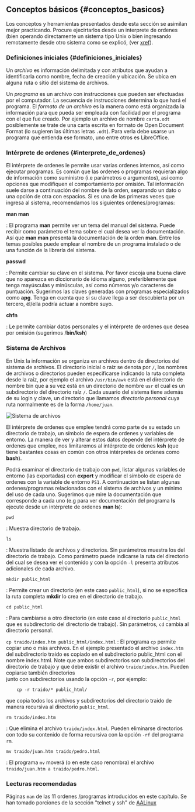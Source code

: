 ## Conceptos básicos {#conceptos_basicos}

Los conceptos y herramientas presentados desde esta sección se asimilan mejor 
practicando. 
Procure ejecirtarlos desde un interprete de ordenes (bien operando 
directamente un sistema tipo Unix o bien ingresando remotamente desde otro 
sistema como se explicó, (ver [xref](#primer_uso_de_adJ)).

### Definiciones iniciales {#definiciones_iniciales}

Un *archivo* es información delimitada y con atributos que ayudan a 
identificarla como nombre, fecha de creación y ubicación. Se ubica en alguna 
ruta o sitio del sistema de archivos.

Un *programa* es un archivo con instrucciones que pueden ser efectuadas 
por el computador.  La secuencia de instrucciones determina lo que hará el 
programa.  El *formato de un archivo* es la manera como está organizada la 
información para que pueda ser empleada con facilidad por el programa con el 
que fue creado.  Por ejemplo un archivo de nombre ```carta.odt``` posiblemente 
se trate de una carta escrita en formato de Open Document Format 
(lo sugieren las últimas letras ```.odt```). 
Para verla debe usarse un programa que entienda ese formato, uno entre otros 
es LibreOffice.

### Intérprete de ordenes {#interprete_de_ordenes}

El intérprete de ordenes le permite usar varias ordenes internos, así 
como ejecutar programas. 
Es común que las ordenes o programas requieran algo de información como 
suministro (i.e parámetros o argumentos), así como opciones que modifiquen 
el comportamiento por omisión. 
Tal información suele darse a continuación del nombre de la orden, separando 
un dato o una opción de otra con espacios. Si es una de las primeras veces 
que ingresa al sistema, recomendamos los siguientes ordenes/programas:

**man man**

:   El programa **man** permite ver un tema del manual del sistema. Puede 
recibir como parámetro el tema sobre el cual desea ver la documentación. 
Así que **man man** presenta la documentación de la orden **man**. 
Entre los temas posibles puede emplear el nombre de un programa instalado o 
de una función de la librería del sistema.  

**passwd**

: Permite cambiar su clave en el sistema. Por favor escoja una buena clave 
que no aparezca en diccionario de idioma alguno, preferiblemente que tenga 
mayúsculas y minúsculas, así como números y/o caracteres de puntuación. 
Sugerimos las claves generadas con programas especializados como **apg**. 
Tenga en cuenta que si su clave llega a ser descubierta por un tercero, 
él/ella podría actuar a nombre suyo.

**chfn**

: Le permite cambiar datos personales y el intérprete de ordenes que desea 
por omisión (sugerimos /**bin/ksh**)

### Sistema de Archivos

En Unix la información se organiza en archivos dentro de directorios del 
sistema de archivos.  El directorio inicial o raíz se denota por ```/```, los 
nombres de archivos o directorios pueden especificarse indicando la ruta 
completa desde la raíz, por ejemplo el archivo ```/usr/bin/awk``` está en el 
directorio de nombre bin que a su vez está en un directorio de nombre 
```usr``` el cual es un subdirectorio del directorio raíz ```/```. 
Cada usuario del sistema tiene además de su login y clave, un directorio que 
llamamos *directorio personal* cuya ruta normalmente es de la forma 
```/home/juan```.

![Sistema de archivos](img/arbol-archivos.png)

El intérprete de ordenes que emplee tendrá como parte de su estado un 
directorio de trabajo, un símbolo de espera de ordenes y variables de entorno. 
La manera de ver y alterar estos datos depende del intérprete de ordenes que 
emplee, nos limitaremos al intérprete de ordenes **ksh** (que tiene bastantes 
cosas en común con otros intérpretes de ordenes como **bash**).

Podrá examinar el directorio de trabajo con ```pwd```, listar algunas 
variables de entorno (las exportadas) con **export** y modificar el 
símbolo de espera de ordenes con la variable de entorno ```PS1```.
A continuación se listan algunas ordenes/programas relacionados con el 
sistema de archivos y un mínimo del uso de cada uno. Sugerimos que mire la 
documentación que corresponde a cada uno (e.g para ver documentación del 
programa **ls** ejecute desde un intérprete de ordenes **man ls**):

```pwd```

: Muestra directorio de trabajo.

```ls```

: Muestra listado de archivos y directorios. Sin parámetros muestra los del 
directorio de trabajo. Como parámetro puede indicarse la ruta del directorio 
del cual se desea ver el contenido y con la opción ```-l``` presenta atributos 
adicionales de cada archivo.

```mkdir public_html```

: Permite crear un directorio (en este caso ```public_html```), si no se 
especifica la ruta completa **mkdir** lo crea en el directorio de trabajo.

```cd public_html```

: Para cambiarse a otro directorio (en este caso al directorio ```public_html```
que es subdirectorio del directorio de trabajo). Sin parámetros, ```cd```
cambia al directorio personal.

```cp traido/index.htm public_html/index.html```
: El programa ```cp``` permite copiar uno o más archivos. En el ejemplo 
presentado el archivo ```index.htm``` del subdirectorio traido es copiado 
en el subdirectorio public_html con el nombre index.html. Note que ambos 
subdirectorios son subdirectorios del directorio  de trabajo y que debe 
existir el archivo ```traido/index.htm```. Pueden copiarse también directorios  
junto con subdirectorios usando la opción ```-r```, por ejemplo:
```
    cp -r traido/* public_html/
```
que copia todos los archivos y subdirectorios del directorio traido de manera recursiva al 
directorio ```public_html```.

```rm traido/index.htm```

: Que elimina el archivo ```traido/index.html```. Pueden eliminarse 
directorios con todo su contenido de forma recursiva con la opción 
```-rf``` del programa ```rm```.

```mv traido/juan.htm traido/pedro.html```

: El programa ```mv``` moverá (o en este caso renombra) el archivo 
```traido/juan.htm a traido/pedro.html```.

### Lecturas recomendadas

Páginas ```man``` de las 11 ordenes /programas introducidos en este capítulo.
Se han tomado porciones de la sección "telnet y ssh" de [AALinux](#bibliografia)




 

 
